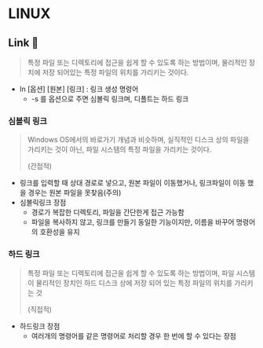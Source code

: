 # LINUX



## Link :link:

> 특정 파일 또는 디렉토리에 접근을 쉽게 할 수 있도록 하는 방법이며, 물리적인 장치에 저장 되어있는 특정 파일의 위치를 가리키는 것이다.

- ln [옵션] [원본] [링크] : 링크 생성 명령어
  - -s 를 옵션으로 주면 심볼릭 링크며, 디폴트는 하드 링크





### 심볼릭 링크

> Windows OS에서의 바로가기 개념과 비슷하며, 실직적인 디스크 상의 파일을 가리키는 것이 아닌, 파일 시스템의 특정 파일을 가리키는 것이다.
>
> (간접적)

- 링크를 입력할 때 상대 경로로 넣으고, 원본 파일이 이동했거나, 링크파일이 이동 했을 경우는 원본 파일을 못찾음(주의)
- 심볼릭링크 장점
  - 경로가 복잡한 디렉토리, 파일을 간단한게 접근 가능함
  - 파일을 복사하지 않고, 링크를 만들기 동일한 기능이지만, 이름을 바꾸어 명령어의 호환성을 유지





### 하드 링크

> 특정 파일 또는 디렉토리에 접근을 쉽게 할 수 있도록 하는 방법이며, 파일 시스템이 물리적인 장치인 하드 디스크 상에 저장 되어 있는 특정 파일의 위치를 가리키는 것
>
> (직접적)

- 하드링크 장점
  - 여러개의 명령어를 같은 명령어로 처리할 경우 한 번에 할 수 있다는 장점